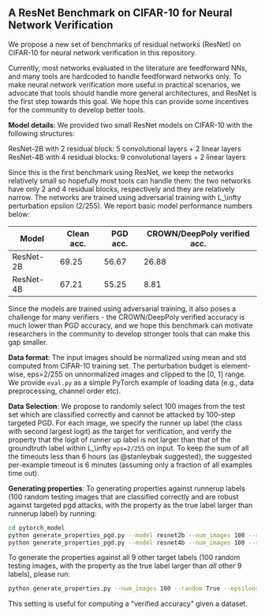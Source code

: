 A ResNet Benchmark on CIFAR-10 for Neural Network Verification
-----

We propose a new set of benchmarks of residual networks (ResNet) on CIFAR-10
for neural network verification in this repository.

Currently, most networks evaluated in the literature are feedforward NNs, and
many tools are hardcoded to handle feedforward networks only. To make neural
network verification more useful in practical scenarios, we advocate that tools
should handle more general architectures, and ResNet is the first step towards
this goal. We hope this can provide some incentives for the community to
develop better tools.

**Model details**: We provided two small ResNet models on CIFAR-10 with the following structures:

ResNet-2B with 2 residual block: 5 convolutional layers + 2 linear layers
ResNet-4B with 4 residual blocks: 9 convolutional layers + 2 linear layers

Since this is the first benchmark using ResNet, we keep the networks relatively
small so hopefully most tools can handle them: the two networks have only 2 and
4 residual blocks, respectively and they are relatively narrow. The networks
are trained using adversarial training with L_\infty perturbation epsilon
(2/255). We report basic model performance numbers below:

| Model      | Clean acc. | PGD acc. | CROWN/DeepPoly verified acc. |
|------------|------------|----------|------------------------------|
| ResNet-2B  |    69.25   |  56.67   |   26.88                      |
| ResNet-4B  |    67.21   |  55.25   |    8.81                      |

Since the models are trained using adversarial training, it also poses a
challenge for many verifiers - the CROWN/DeepPoly verified accuracy is much
lower than PGD accuracy, and we hope this benchmark can motivate researchers in
the community to develop stronger tools that can make this gap smaller.

**Data format**: The input images should be normalized using mean and std
computed from CIFAR-10 training set. The perturbation budget is element-wise,
eps=2/255 on unnormalized images and clipped to the [0, 1] range. We provide
`eval.py` as a simple PyTorch example of loading data (e.g., data
preprocessing, channel order etc).

**Data Selection**: We propose to randomly select 100 images from the test set
which are classified correctly and cannot be attacked by 100-step targeted PGD.
For each image, we specify the runner up label (the class with second largest
logit) as the target for verification, and verify the property that the logit
of runner up label is not larger than that of the groundtruth label within
L_\infty `eps=2/255` on input. To keep the sum of all the timeouts less than 6
hours (as @stanleybak suggested), the suggested per-example timeout is 6
minutes (assuming only a fraction of all examples time out).


**Generating properties**: To generating properties against runnerup labels
(100 random testing images that are classified correctly and are robust against
targeted pgd attacks, with the property as the true label larger than runnerup
label) by running:

```bash
cd pytorch_model
python generate_properties_pgd.py --model resnet2b --num_images 100 --random True --epsilons '2/255'
python generate_properties_pgd.py --model resnet4b --num_images 100 --random True --epsilons '2/255'
```

To generate the properties against all 9 other target labels (100 random
testing images, with the property as the true label larger than *all* other 9
labels), please run:

```bash
python generate_properties.py --num_images 100 --random True --epsilons '2/255'
```
This setting is useful for computing a "verified accuracy" given a dataset.

